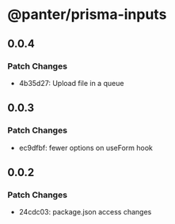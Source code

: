 # @panter/prisma-inputs

## 0.0.4

### Patch Changes

- 4b35d27: Upload file in a queue

## 0.0.3

### Patch Changes

- ec9dfbf: fewer options on useForm hook

## 0.0.2

### Patch Changes

- 24cdc03: package.json access changes

